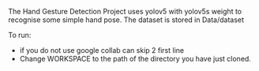 ﻿The Hand Gesture Detection Project uses yolov5 with yolov5s weight to recognise some simple hand pose.
The dataset is stored in Data/dataset


To run:
* if you do not use google collab can skip 2 first line
* Change WORKSPACE to the path of the directory you have just cloned.